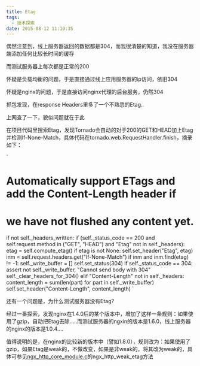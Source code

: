 ```yaml
---
title: Etag
tags:
  - 技术探索
date: 2015-08-12 11:10:35
---
```


偶然注意到，线上服务器返回的数据都是304，而我很清楚的知道，我没在服务器端添加任何比较长时间的缓存

而测试服务器上每次都是正常的200

怀疑是负载均衡的问题，于是直接通过线上应用服务器的ip访问，依旧304

怀疑是nginx的问题，于是直接访问nginx代理的后台服务，仍然304

抓包发现，在response Headers里多了一个不熟悉的Etag..

上网查了一下，貌似问题就在于此

在项目代码里搜索Etag，发现Tornado会自动的对于200的GET和HEAD加上Etag并检测If-None-Match，具体代码在tornado.web.RequestHandler.finish，摘录如下：

`
# Automatically support ETags and add the Content-Length header if
# we have not flushed any content yet.
if not self._headers_written:
    if (self._status_code == 200 and
        self.request.method in ("GET", "HEAD") and
        "Etag" not in self._headers):
        etag = self.compute_etag()
        if etag is not None:
            self.set_header("Etag", etag)
            inm = self.request.headers.get("If-None-Match")
            if inm and inm.find(etag) != -1:
                self._write_buffer = []
                self.set_status(304)
    if self._status_code == 304:
        assert not self._write_buffer, "Cannot send body with 304"
        self._clear_headers_for_304()
    elif "Content-Length" not in self._headers:
        content_length = sum(len(part) for part in self._write_buffer)
        self.set_header("Content-Length", content_length)
`

还有一个问题是，为什么测试服务器没有Etag?

经过一番探索，发现nginx在1.4.0后的某个版本中，增加了这样一条规则：如果使用了gzip，自动把Etag去除.....而测试服务器的ngxin的版本是1.6.0，线上服务器的nginx的版本是1.0.4....

值得说明的是，在nginx的比较新的版本中（譬如1.8.0），规则改为：如果使用了gzip，如果Etag是weak的，不做改变，如果是非weak的，将其改为weak的，具体可参见[ngx_http_core_module.c](https://github.com/nginx/nginx/blob/220c36d6128bcf3e869fdd0f7767ead9a4222f08/src/http/ngx_http_core_module.c)的ngx_http_weak_etag方法